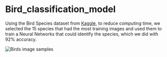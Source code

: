 # Bird_classification_model

Using the Bird Species dataset from [Kaggle](https://www.kaggle.com/gpiosenka/100-bird-species), to reduce computing time, we selected the 15 species that had the most training images and used them to train a Neural Networks that could identify the species, which we did with 92% accuracy.

![Birds image samples]("Birds.png")
